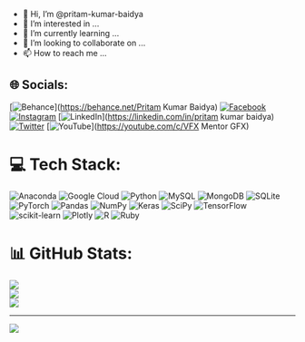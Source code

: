 - 👋 Hi, I’m @pritam-kumar-baidya
- 👀 I’m interested in ...
- 🌱 I’m currently learning ...
- 💞️ I’m looking to collaborate on ...
- 📫 How to reach me ...

<!---
pritam-kumar-baidya/pritam-kumar-baidya is a ✨ special ✨ repository because its `README.md` (this file) appears on your GitHub profile.
You can click the Preview link to take a look at your changes.
--->

## 🌐 Socials:
[![Behance](https://img.shields.io/badge/Behance-1769ff?logo=behance&logoColor=white)](https://behance.net/Pritam Kumar Baidya) [![Facebook](https://img.shields.io/badge/Facebook-%231877F2.svg?logo=Facebook&logoColor=white)](https://facebook.com/pritamkumarbadi) [![Instagram](https://img.shields.io/badge/Instagram-%23E4405F.svg?logo=Instagram&logoColor=white)](https://instagram.com/pritam_kumar_baidya) [![LinkedIn](https://img.shields.io/badge/LinkedIn-%230077B5.svg?logo=linkedin&logoColor=white)](https://linkedin.com/in/pritam kumar baidya) [![Twitter](https://img.shields.io/badge/Twitter-%231DA1F2.svg?logo=Twitter&logoColor=white)](https://twitter.com/PritamKumarBai4) [![YouTube](https://img.shields.io/badge/YouTube-%23FF0000.svg?logo=YouTube&logoColor=white)](https://youtube.com/c/VFX Mentor GFX) 

# 💻 Tech Stack:
![Anaconda](https://img.shields.io/badge/Anaconda-%2344A833.svg?style=for-the-badge&logo=anaconda&logoColor=white) ![Google Cloud](https://img.shields.io/badge/Google%20Cloud-%234285F4.svg?style=for-the-badge&logo=google-cloud&logoColor=white) ![Python](https://img.shields.io/badge/python-3670A0?style=for-the-badge&logo=python&logoColor=ffdd54) ![MySQL](https://img.shields.io/badge/mysql-%2300f.svg?style=for-the-badge&logo=mysql&logoColor=white) ![MongoDB](https://img.shields.io/badge/MongoDB-%234ea94b.svg?style=for-the-badge&logo=mongodb&logoColor=white) ![SQLite](https://img.shields.io/badge/sqlite-%2307405e.svg?style=for-the-badge&logo=sqlite&logoColor=white) ![PyTorch](https://img.shields.io/badge/PyTorch-%23EE4C2C.svg?style=for-the-badge&logo=PyTorch&logoColor=white) ![Pandas](https://img.shields.io/badge/pandas-%23150458.svg?style=for-the-badge&logo=pandas&logoColor=white) ![NumPy](https://img.shields.io/badge/numpy-%23013243.svg?style=for-the-badge&logo=numpy&logoColor=white) ![Keras](https://img.shields.io/badge/Keras-%23D00000.svg?style=for-the-badge&logo=Keras&logoColor=white) ![SciPy](https://img.shields.io/badge/SciPy-%230C55A5.svg?style=for-the-badge&logo=scipy&logoColor=%white) ![TensorFlow](https://img.shields.io/badge/TensorFlow-%23FF6F00.svg?style=for-the-badge&logo=TensorFlow&logoColor=white) ![scikit-learn](https://img.shields.io/badge/scikit--learn-%23F7931E.svg?style=for-the-badge&logo=scikit-learn&logoColor=white) ![Plotly](https://img.shields.io/badge/Plotly-%233F4F75.svg?style=for-the-badge&logo=plotly&logoColor=white) ![R](https://img.shields.io/badge/r-%23276DC3.svg?style=for-the-badge&logo=r&logoColor=white) ![Ruby](https://img.shields.io/badge/ruby-%23CC342D.svg?style=for-the-badge&logo=ruby&logoColor=white)
# 📊 GitHub Stats:
![](https://github-readme-stats.vercel.app/api?username=pritam-kumar-baidya&theme=dark&hide_border=false&include_all_commits=false&count_private=false)<br/>
![](https://github-readme-streak-stats.herokuapp.com/?user=pritam-kumar-baidya&theme=dark&hide_border=false)<br/>
![](https://github-readme-stats.vercel.app/api/top-langs/?username=pritam-kumar-baidya&theme=dark&hide_border=false&include_all_commits=false&count_private=false&layout=compact)

---
[![](https://visitcount.itsvg.in/api?id=pritam-kumar-baidya&icon=0&color=0)](https://visitcount.itsvg.in)
